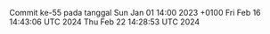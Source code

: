 Commit ke-55 pada tanggal Sun Jan 01 14:00 2023 +0100
Fri Feb 16 14:43:06 UTC 2024
Thu Feb 22 14:28:53 UTC 2024
